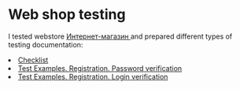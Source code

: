 # Web shop testing 
I tested webstore <a href="https://intern.demoshopping.ru/"> Интернет-магазин </a> and prepared different types of testing documentation:
<li> 
  <a href="https://docs.google.com/spreadsheets/d/1yJ5lWrv7QTskCERZyDQaZyrdaUutxIGz_2A88M4gA-s/edit?gid=0#gid=0" </a> Checklist
</li>
  
<li>
  <a href="https://docs.google.com/spreadsheets/d/1ckqeYrNxrPlGy_Yqq6lO7JygFoXBiyoxcrlHSKMWw8E/edit?gid=0#gid=0" </a> Test Examples. Registration. Password verification 
</li>
<li>
  <a href=https://docs.google.com/spreadsheets/d/1YVV8VulkZdTNBx92lZQrO0Pd0o_HwN3QI17-s19AAOk/edit?gid=0#gid=0 </a> Test Examples. Registration. Login verification 
</li>


